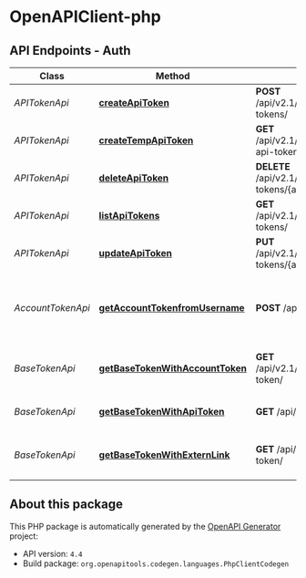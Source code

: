 # OpenAPIClient-php

## API Endpoints - Auth

Class | Method | HTTP request | Description
------------ | ------------- | ------------- | -------------
*APITokenApi* | [**createApiToken**](docs/Auth/Api/APITokenApi.md#createapitoken) | **POST** /api/v2.1/workspace/{workspace_id}/dtable/{base_name}/api-tokens/ | Create API-Token
*APITokenApi* | [**createTempApiToken**](docs/Auth/Api/APITokenApi.md#createtempapitoken) | **GET** /api/v2.1/workspace/{workspace_id}/dtable/{base_name}/temp-api-token/ | Create API-Token (temporary)
*APITokenApi* | [**deleteApiToken**](docs/Auth/Api/APITokenApi.md#deleteapitoken) | **DELETE** /api/v2.1/workspace/{workspace_id}/dtable/{base_name}/api-tokens/{app_name}/ | Delete API-Token
*APITokenApi* | [**listApiTokens**](docs/Auth/Api/APITokenApi.md#listapitokens) | **GET** /api/v2.1/workspace/{workspace_id}/dtable/{base_name}/api-tokens/ | List API-Tokens
*APITokenApi* | [**updateApiToken**](docs/Auth/Api/APITokenApi.md#updateapitoken) | **PUT** /api/v2.1/workspace/{workspace_id}/dtable/{base_name}/api-tokens/{app_name}/ | Update API-Token
*AccountTokenApi* | [**getAccountTokenfromUsername**](docs/Auth/Api/AccountTokenApi.md#getaccounttokenfromusername) | **POST** /api2/auth-token/ | Get Account-Token with Username and Password
*BaseTokenApi* | [**getBaseTokenWithAccountToken**](docs/Auth/Api/BaseTokenApi.md#getbasetokenwithaccounttoken) | **GET** /api/v2.1/workspace/{workspace_id}/dtable/{base_name}/access-token/ | Get Base-Token with Account-Token
*BaseTokenApi* | [**getBaseTokenWithApiToken**](docs/Auth/Api/BaseTokenApi.md#getbasetokenwithapitoken) | **GET** /api/v2.1/dtable/app-access-token/ | Get Base-Token with API-Token
*BaseTokenApi* | [**getBaseTokenWithExternLink**](docs/Auth/Api/BaseTokenApi.md#getbasetokenwithexternlink) | **GET** /api/v2.1/external-link-tokens/{external_link_token}/access-token/ | Get Base-Token with External-Link


## About this package

This PHP package is automatically generated by the [OpenAPI Generator](https://openapi-generator.tech) project:

- API version: `4.4`
- Build package: `org.openapitools.codegen.languages.PhpClientCodegen`